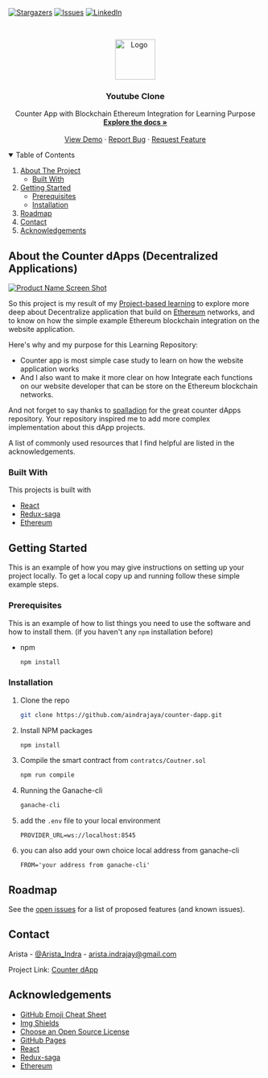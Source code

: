 <!-- PROJECT SHIELDS -->
[![Stargazers][stars-shield]][stars-url]
[![Issues][issues-shield]][issues-url]
[![LinkedIn][linkedin-shield]][linkedin-url]

<!-- PROJECT LOGO -->
<br />
<p align="center">
  <a href="https://github.com/aindrajaya/blockchain">
    <img src="images/logo.png" alt="Logo" width="80" height="80">
  </a>

  <h3 align="center">Youtube Clone</h3>

  <p align="center">
    Counter App with Blockchain Ethereum Integration for Learning Purpose
    <br />
    <a href="https://github.com/aindrajaya/counter-dapp"><strong>Explore the docs »</strong></a>
    <br />
    <br />
    <a href="https://github.com/aindrajaya/counter-dapp">View Demo</a>
    ·
    <a href="https://github.com/aindrajaya/counter-dapp/issues">Report Bug</a>
    ·
    <a href="https://github.com/aindrajaya/counter-dapp/issues">Request Feature</a>
  </p>
</p>

<!-- TABLE OF CONTENTS -->
<details open="open">
  <summary>Table of Contents</summary>
  <ol>
    <li>
      <a href="#about-the-project">About The Project</a>
      <ul>
        <li><a href="#built-with">Built With</a></li>
      </ul>
    </li>
    <li>
      <a href="#getting-started">Getting Started</a>
      <ul>
        <li><a href="#prerequisites">Prerequisites</a></li>
        <li><a href="#installation">Installation</a></li>
      </ul>
    </li>
    <li><a href="#roadmap">Roadmap</a></li>
    <li><a href="#contact">Contact</a></li>
    <li><a href="#acknowledgements">Acknowledgements</a></li>
  </ol>
</details>

<!-- ABOUT THE PROJECT -->
## About the Counter dApps (Decentralized Applications)
[![Product Name Screen Shot][product-screenshot]](https://example.com)

So this project is my result of my [Project-based learning](https://www.pblworks.org/what-is-pbl) to explore more deep about Decentralize application that build on [Ethereum](https://ethereum.org/en/) networks, and to know on how the simple example Ethereum blockchain integration on the  website application.

Here's why and my purpose for this Learning Repository:
* Counter app is most simple case study to learn on how the website application works
* And I also want to make it more clear on how Integrate each functions on our website developer that can be store on the Ethereum blockchain networks.

And not forget to say thanks to [spalladion](https://github.com/spalladino) for the great counter dApps repository. Your repository inspired me to add more complex implementation about this dApp projects.

A list of commonly used resources that I find helpful are listed in the acknowledgements.

### Built With
This projects is built with
* [React](https://reactjs.org/)
* [Redux-saga](https://redux-saga.js.org/)
* [Ethereum](https://ethereum.org/en/)



<!-- GETTING STARTED -->
## Getting Started

This is an example of how you may give instructions on setting up your project locally.
To get a local copy up and running follow these simple example steps.

### Prerequisites

This is an example of how to list things you need to use the software and how to install them. (if you haven't any `npm` installation before)
* npm
  ```sh
  npm install
  ```

### Installation

1. Clone the repo
   ```sh
   git clone https://github.com/aindrajaya/counter-dapp.git
   ```
2. Install NPM packages
   ```sh
   npm install
   ```
3. Compile the smart contract from `contratcs/Coutner.sol`
   ```sh
   npm run compile
   ```
4. Running the Ganache-cli
   ```sh
   ganache-cli
   ```   
5. add the `.env` file to your local environment
   ```dosini
   PROVIDER_URL=ws://localhost:8545
   ```
6. you can also add your own choice local address from ganache-cli
   ```dosini
   FROM='your address from ganache-cli'
   ```  



<!-- ROADMAP -->
## Roadmap

See the [open issues](https://github.com/aindrajaya/counter-dapp/issues) for a list of proposed features (and known issues).



<!-- CONTACT -->
## Contact
Arista - [@Arista_Indra](https://twitter.com/Arista_Indra) - arista.indrajay@gmail.com

Project Link: [Counter dApp](https://github.com/aindrajaya/counter-dapp)



<!-- ACKNOWLEDGEMENTS -->
## Acknowledgements
* [GitHub Emoji Cheat Sheet](https://www.webpagefx.com/tools/emoji-cheat-sheet)
* [Img Shields](https://shields.io)
* [Choose an Open Source License](https://choosealicense.com)
* [GitHub Pages](https://pages.github.com)
* [React](https://reactjs.org/)
* [Redux-saga](https://redux-saga.js.org/)
* [Ethereum](https://ethereum.org/en/)


<!-- MARKDOWN LINKS & IMAGES -->
<!-- https://www.markdownguide.org/basic-syntax/#reference-style-links -->
[stars-shield]: https://img.shields.io/github/stars/aindrajaya/counter-dapp.svg?style=for-the-badge
[stars-url]: https://github.com/aindrajaya/counter-dapp/stargazers
[issues-shield]: https://img.shields.io/github/issues/aindrajaya/counter-dapp.svg?style=for-the-badge
[issues-url]: https://github.com/aindrajaya/counter-dapp/issues
[linkedin-shield]: https://img.shields.io/badge/-LinkedIn-black.svg?style=for-the-badge&logo=linkedin&colorB=555
[linkedin-url]: https://www.linkedin.com/in/aindrajaya
[product-screenshot]: images/screenshot.png